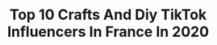 ---
title: Top 10 Crafts And Diy TikTok Influencers In France In 2020
description: >-
  Find top crafts and diy TikTok influencers in France in 2020. Most popular hashtags: #noel #asmr #tutorial #craft.
platform: TikTok
profiles:
  - username: "fancypuppet"
    fullname: >-
      Fancy Puppet
    location: "France"
    followers: 58309
    engagement: 1174
    commentsToLikes: 0.005947
    id: ck90tqw8ftoiz0j7800tcynul
    verified: true
    hashtags: "#ananas, #unicorn, #fimoclay, #backtoschool"
  - username: "epiccardboardprops"
    fullname: >-
      Epic Cardboard Props
    location: "France"
    followers: 234139
    engagement: 1376
    commentsToLikes: 0.013794
    id: ck90tqkp8tmgm0j7841gpldfz
    verified: false
    hashtags: "#builders, #avengersfan, #imonlyhuman, #isnapped"
  - username: "manzabull_officiel"
    fullname: >-
      ManzaBull'
    location: "France"
    followers: 3056
    engagement: 1522
    commentsToLikes: 0.024518
    id: ck9ka92pzgbby0j78eq6w2qa3
    verified: false
    hashtags: "#danseuse, #restecheztoi, #tawashi, #cadeau"
  - username: "itstinothepug"
    fullname: >-
      Tino Anselmi
    location: "France"
    followers: 130019
    engagement: 1852
    commentsToLikes: 0.007761
    id: ck8qexm34uhrk0j78qr6kkass
    verified: false
    hashtags: "#sleepingbeauty, #asmr, #love, #valentinesday"
  - username: "_lounart_"
    fullname: >-
      ✨🦋petite astuce🦋✨
    location: "France"
    followers: 78606
    engagement: 3214
    commentsToLikes: 0.065107
    id: ckaile0i0nnxm0i78ora35gq0
    verified: false
    hashtags: "#haul, #fabrication, #question, #coloriage"
  - username: "ninaahbulles"
    fullname: >-
      Ninaah Bulles
    location: "France"
    followers: 10937
    engagement: 698
    commentsToLikes: 0.018918
    id: ck9eukbwte4vz0j780nk4ay6h
    verified: true
    hashtags: "#aquarelle, #noel, #tutorial, #halloween"
  - username: "lusineabulle"
    fullname: >-
      lusineabulle
    location: "France"
    followers: 6319
    engagement: 766
    commentsToLikes: 0.010240
    id: ck9eodqsnny8i0j78bb305o8l
    verified: false
    hashtags: "#humaindecompagnie, #ciseaux, #superpouvoirs, #pasdereseau"
  - username: "_just.aesthetics._"
    fullname: >-
      🦋✨Aesthetic ✨🦋
    location: "France"
    followers: 714690
    engagement: 2574
    commentsToLikes: 0.029282
    id: ck807b2obph4u0j78z57582df
    verified: false
    hashtags: "#viralvideo, #tiktok, #tutosrapides, #newtrend"
  - username: "jubterfuge"
    fullname: >-
      Jubterfuge
    location: "France"
    followers: 162134
    engagement: 2522
    commentsToLikes: 0.012351
    id: ck8s4wrluda8d0j78dik2o3io
    verified: false
    hashtags: "#lisa, #chute, #zoomgrosplan, #superdrole"
  - username: "safir"
    fullname: >-
      Safir 💛
    location: "France"
    followers: 1290128
    engagement: 2961
    commentsToLikes: 0.014092
    id: ck8koan9xgtwl0j78ayn6nbzg
    verified: true
    hashtags: "#cover, #remix, #crush, #taimiapp"
---